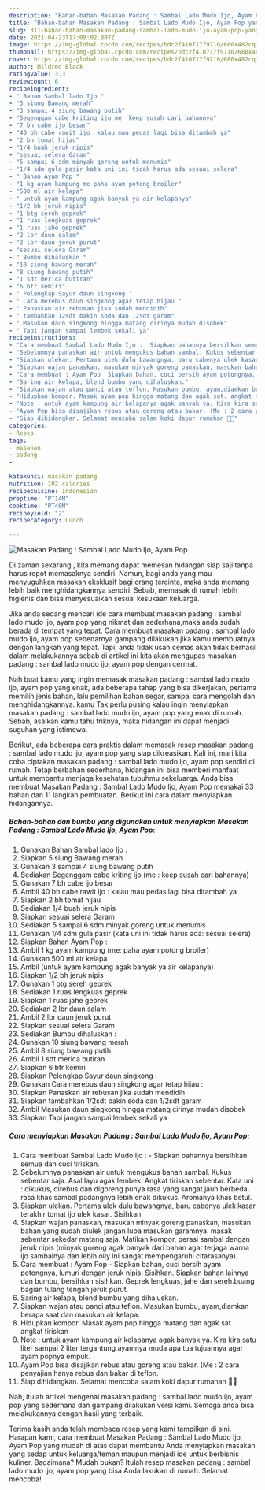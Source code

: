 ```yaml
---
description: "Bahan-bahan Masakan Padang : Sambal Lado Mudo Ijo, Ayam Pop yang lezat Untuk Jualan"
title: "Bahan-bahan Masakan Padang : Sambal Lado Mudo Ijo, Ayam Pop yang lezat Untuk Jualan"
slug: 311-bahan-bahan-masakan-padang-sambal-lado-mudo-ijo-ayam-pop-yang-lezat-untuk-jualan
date: 2021-04-23T17:09:02.807Z
image: https://img-global.cpcdn.com/recipes/bdc2f410717f9710/680x482cq70/masakan-padang-sambal-lado-mudo-ijo-ayam-pop-foto-resep-utama.jpg
thumbnail: https://img-global.cpcdn.com/recipes/bdc2f410717f9710/680x482cq70/masakan-padang-sambal-lado-mudo-ijo-ayam-pop-foto-resep-utama.jpg
cover: https://img-global.cpcdn.com/recipes/bdc2f410717f9710/680x482cq70/masakan-padang-sambal-lado-mudo-ijo-ayam-pop-foto-resep-utama.jpg
author: Mildred Black
ratingvalue: 3.3
reviewcount: 6
recipeingredient:
- " Bahan Sambal lado Ijo "
- "5 siung Bawang merah"
- "3 sampai 4 siung bawang putih"
- "Segenggam cabe kriting ijo me  keep susah cari bahannya"
- "7 bh cabe ijo besar"
- "40 bh cabe rawit ijo  kalau mau pedas lagi bisa ditambah ya"
- "2 bh tomat hijau"
- "1/4 buah jeruk nipis"
- "sesuai selera Garam"
- "5 sampai 6 sdm minyak goreng untuk menumis"
- "1/4 sdm gula pasir kata uni ini tidak harus ada sesuai selera"
- " Bahan Ayam Pop "
- "1 kg ayam kampung me paha ayam potong broiler"
- "500 ml air kelapa"
- " untuk ayam kampung agak banyak ya air kelapanya"
- "1/2 bh jeruk nipis"
- "1 btg sereh geprek"
- "1 ruas lengkuas geprek"
- "1 ruas jahe geprek"
- "2 lbr daun salam"
- "2 lbr daun jeruk purut"
- "sesuai selera Garam"
- " Bumbu dihaluskan "
- "10 siung bawang merah"
- "8 siung bawang putih"
- "1 sdt merica butiran"
- "6 btr kemiri"
- " Pelengkap Sayur daun singkong "
- " Cara merebus daun singkong agar tetap hijau "
- " Panaskan air rebusan jika sudah mendidih"
- " tambahkan 12sdt bakin soda dan 12sdt garam"
- " Masukan daun singkong hingga matang cirinya mudah disobek"
- " Tapi jangan sampai lembek sekali ya"
recipeinstructions:
- "Cara membuat Sambal Lado Mudo Ijo :  Siapkan bahannya bersihkan semua dan cuci tiriskan."
- "Sebelumnya panaskan air untuk mengukus bahan sambal. Kukus sebentar saja. Asal layu agak lembek. Angkat tiriskan sebentar. Kata uni : dikukus, direbus dan digoreng punya rasa yang sangat jauh berbeda, rasa khas sambal padangnya lebih enak dikukus. Aromanya khas betul."
- "Siapkan ulekan. Pertama ulek dulu bawangnya, baru cabenya ulek kasar terakhir tomat ijo ulek kasar. Sisihkan"
- "Siapkan wajan panaskan, masukan minyak goreng panaskan, masukan bahan yang sudah diulek jangan lupa masukan garamnya. masak sebentar sekedar matang saja. Matikan kompor, perasi sambal dengan jeruk nipis (minyak goreng agak banyak dari bahan agar terjaga warna ijo sambalnya dan lebih oily ini sangat mempengaruhi citarasanya)."
- "Cara membuat : Ayam Pop  Siapkan bahan, cuci bersih ayam potongnya, lumuri dengan jeruk nipis. Sisihkan. Siapkan bahan lainnya dan bumbu, bersihkan sisihkan. Geprek lengkuas, jahe dan sereh.buang bagian tulang tengah jeruk purut."
- "Saring air kelapa, blend bumbu yang dihaluskan."
- "Siapkan wajan atau panci atau teflon. Masukan bumbu, ayam,diamkan berapa saat dan masukan air kelapa."
- "Hidupkan kompor. Masak ayam pop hingga matang dan agak sat. angkat tiriskan"
- "Note : untuk ayam kampung air kelapanya agak banyak ya. Kira kira satu liter sampai 2 liter tergantung ayamnya muda apa tua tujuannya agar ayam popnya empuk."
- "Ayam Pop bisa disajikan rebus atau goreng atau bakar. (Me : 2 cara penyajian hanya rebus dan bakar di teflon."
- "Siap dihidangkan. Selamat mencoba salam koki dapur rumahan 👩‍🍳"
categories:
- Resep
tags:
- masakan
- padang
- 

katakunci: masakan padang  
nutrition: 102 calories
recipecuisine: Indonesian
preptime: "PT14M"
cooktime: "PT40M"
recipeyield: "2"
recipecategory: Lunch

---
```



![Masakan Padang : Sambal Lado Mudo Ijo, Ayam Pop](https://img-global.cpcdn.com/recipes/bdc2f410717f9710/680x482cq70/masakan-padang-sambal-lado-mudo-ijo-ayam-pop-foto-resep-utama.jpg)

Di zaman  sekarang , kita memang dapat memesan hidangan siap saji tanpa harus repot memasaknya sendiri. Namun, bagi anda yang mau menyuguhkan masakan eksklusif bagi orang tercinta, maka anda memang lebih baik menghidangkannya sendiri. Sebab, memasak di rumah lebih higienis dan bisa menyesuaikan sesuai kesukaan keluarga.

Jika anda sedang mencari ide cara membuat masakan padang : sambal lado mudo ijo, ayam pop yang nikmat dan sederhana,maka anda sudah berada di tempat yang tepat. Cara membuat masakan padang : sambal lado mudo ijo, ayam pop  sebenarnya gampang dilakukan jika kamu membuatnya dengan langkah yang tepat. Tapi, anda tidak usah cemas akan tidak berhasil dalam melakukannya 
sebab di artikel ini kita akan mengupas masakan padang : sambal lado mudo ijo, ayam pop dengan cermat.  



Nah buat kamu yang ingin memasak masakan padang : sambal lado mudo ijo, ayam pop yang enak, ada beberapa tahap yang bisa dikerjakan, pertama memilih jenis bahan, lalu pemilihan bahan segar, sampai cara mengolah dan menghidangkannya. kamu Tak perlu pusing kalau ingin menyiapkan masakan padang : sambal lado mudo ijo, ayam pop yang enak di rumah. Sebab, asalkan kamu  tahu triknya, maka hidangan ini dapat menjadi suguhan yang istimewa.

Berikut, ada beberapa cara praktis  dalam memasak resep masakan padang : sambal lado mudo ijo, ayam pop yang siap dikreasikan. Kali ini, mari kita coba ciptakan masakan padang : sambal lado mudo ijo, ayam pop sendiri di rumah. Tetap berbahan sederhana, hidangan ini bisa memberi manfaat untuk membantu menjaga kesehatan tubuhmu sekeluarga. Anda bisa membuat Masakan Padang : Sambal Lado Mudo Ijo, Ayam Pop memakai 33 bahan dan 11 langkah pembuatan. Berikut ini cara dalam menyiapkan hidangannya.

<!--inarticleads1-->

##### Bahan-bahan dan bumbu yang digunakan untuk menyiapkan Masakan Padang : Sambal Lado Mudo Ijo, Ayam Pop:

1. Gunakan  Bahan Sambal lado Ijo :
1. Siapkan 5 siung Bawang merah
1. Gunakan 3 sampai 4 siung bawang putih
1. Sediakan Segenggam cabe kriting ijo (me : keep susah cari bahannya)
1. Gunakan 7 bh cabe ijo besar
1. Ambil 40 bh cabe rawit ijo : kalau mau pedas lagi bisa ditambah ya
1. Siapkan 2 bh tomat hijau
1. Sediakan 1/4 buah jeruk nipis
1. Siapkan sesuai selera Garam
1. Sediakan 5 sampai 6 sdm minyak goreng untuk menumis
1. Gunakan 1/4 sdm gula pasir (kata uni ini tidak harus ada: sesuai selera)
1. Siapkan  Bahan Ayam Pop :
1. Ambil 1 kg ayam kampung (me: paha ayam potong broiler)
1. Gunakan 500 ml air kelapa
1. Ambil  (untuk ayam kampung agak banyak ya air kelapanya)
1. Siapkan 1/2 bh jeruk nipis
1. Gunakan 1 btg sereh geprek
1. Sediakan 1 ruas lengkuas geprek
1. Siapkan 1 ruas jahe geprek
1. Sediakan 2 lbr daun salam
1. Ambil 2 lbr daun jeruk purut
1. Siapkan sesuai selera Garam
1. Sediakan  Bumbu dihaluskan :
1. Gunakan 10 siung bawang merah
1. Ambil 8 siung bawang putih
1. Ambil 1 sdt merica butiran
1. Siapkan 6 btr kemiri
1. Siapkan  Pelengkap Sayur daun singkong :
1. Gunakan  Cara merebus daun singkong agar tetap hijau :
1. Siapkan  Panaskan air rebusan jika sudah mendidih
1. Siapkan  tambahkan 1/2sdt bakin soda dan 1/2sdt garam
1. Ambil  Masukan daun singkong hingga matang cirinya mudah disobek
1. Siapkan  Tapi jangan sampai lembek sekali ya




<!--inarticleads2-->

##### Cara menyiapkan Masakan Padang : Sambal Lado Mudo Ijo, Ayam Pop:

1. Cara membuat Sambal Lado Mudo Ijo :  - Siapkan bahannya bersihkan semua dan cuci tiriskan.
1. Sebelumnya panaskan air untuk mengukus bahan sambal. Kukus sebentar saja. Asal layu agak lembek. Angkat tiriskan sebentar. Kata uni : dikukus, direbus dan digoreng punya rasa yang sangat jauh berbeda, rasa khas sambal padangnya lebih enak dikukus. Aromanya khas betul.
1. Siapkan ulekan. Pertama ulek dulu bawangnya, baru cabenya ulek kasar terakhir tomat ijo ulek kasar. Sisihkan
1. Siapkan wajan panaskan, masukan minyak goreng panaskan, masukan bahan yang sudah diulek jangan lupa masukan garamnya. masak sebentar sekedar matang saja. Matikan kompor, perasi sambal dengan jeruk nipis (minyak goreng agak banyak dari bahan agar terjaga warna ijo sambalnya dan lebih oily ini sangat mempengaruhi citarasanya).
1. Cara membuat : Ayam Pop  - Siapkan bahan, cuci bersih ayam potongnya, lumuri dengan jeruk nipis. Sisihkan. Siapkan bahan lainnya dan bumbu, bersihkan sisihkan. Geprek lengkuas, jahe dan sereh.buang bagian tulang tengah jeruk purut.
1. Saring air kelapa, blend bumbu yang dihaluskan.
1. Siapkan wajan atau panci atau teflon. Masukan bumbu, ayam,diamkan berapa saat dan masukan air kelapa.
1. Hidupkan kompor. Masak ayam pop hingga matang dan agak sat. angkat tiriskan
1. Note : untuk ayam kampung air kelapanya agak banyak ya. Kira kira satu liter sampai 2 liter tergantung ayamnya muda apa tua tujuannya agar ayam popnya empuk.
1. Ayam Pop bisa disajikan rebus atau goreng atau bakar. (Me : 2 cara penyajian hanya rebus dan bakar di teflon.
1. Siap dihidangkan. Selamat mencoba salam koki dapur rumahan 👩‍🍳




Nah, itulah artikel mengenai  masakan padang : sambal lado mudo ijo, ayam pop  yang sederhana dan gampang dilakukan versi kami. Semoga anda bisa melakukannya dengan hasil yang terbaik. 

Terima kasih anda telah membaca resep yang kami tampilkan di sini. Harapan kami, cara membuat  Masakan Padang : Sambal Lado Mudo Ijo, Ayam Pop yang mudah di atas dapat membantu Anda menyiapkan masakan yang sedap untuk keluarga/teman maupun menjadi ide untuk berbisnis kuliner. Bagaimana? Mudah bukan? Itulah resep masakan padang : sambal lado mudo ijo, ayam pop yang bisa Anda lakukan di rumah. Selamat mencoba!

